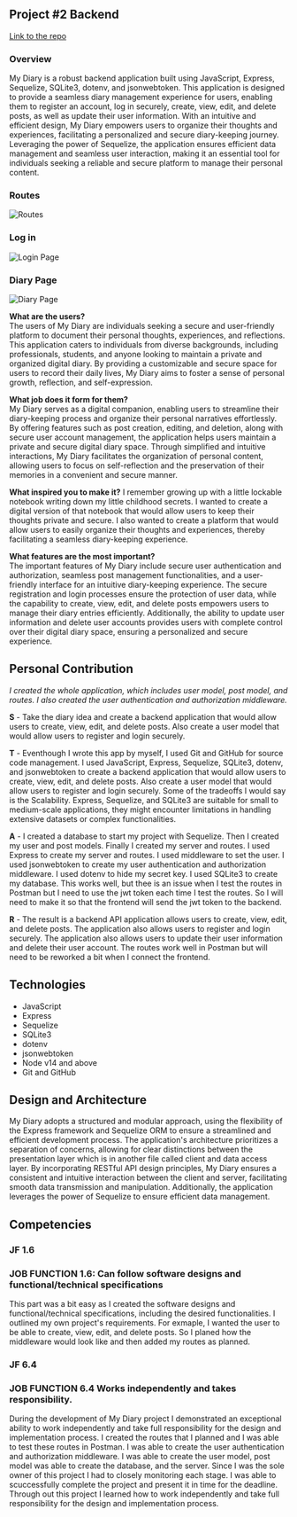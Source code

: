## Project #2 Backend
[Link to the repo](https://github.com/ejero/My-Diary)
### Overview
My Diary is a robust backend application built using JavaScript, Express, Sequelize, SQLite3, dotenv, and jsonwebtoken. This application is designed to provide a seamless diary management experience for users, enabling them to register an account, log in securely, create, view, edit, and delete posts, as well as update their user information. With an intuitive and efficient design, My Diary empowers users to organize their thoughts and experiences, facilitating a personalized and secure diary-keeping journey. Leveraging the power of Sequelize, the application ensures efficient data management and seamless user interaction, making it an essential tool for individuals seeking a reliable and secure platform to manage their personal content.

### Routes
![Routes](Routes.png)
### Log in 
![Login Page](Backend.png)  
### Diary Page
![Diary Page](Backend-Pic2.png)  


**What are the users?**  
The users of My Diary are individuals seeking a secure and user-friendly platform to document their personal thoughts, experiences, and reflections. This application caters to individuals from diverse backgrounds, including professionals, students, and anyone looking to maintain a private and organized digital diary. By providing a customizable and secure space for users to record their daily lives, My Diary aims to foster a sense of personal growth, reflection, and self-expression.

**What job does it form for them?**  
My Diary serves as a digital companion, enabling users to streamline their diary-keeping process and organize their personal narratives effortlessly. By offering features such as post creation, editing, and deletion, along with secure user account management, the application helps users maintain a private and secure digital diary space. Through simplified and intuitive interactions, My Diary facilitates the organization of personal content, allowing users to focus on self-reflection and the preservation of their memories in a convenient and secure manner.  

**What inspired you to make it?** 
I remember growing up with a little lockable notebook writing down my little childhood secrets. I wanted to create a digital version of that notebook that would allow users to keep their thoughts private and secure. I also wanted to create a platform that would allow users to easily organize their thoughts and experiences, thereby facilitating a seamless diary-keeping experience.

**What features are the most important?**  
The important features of My Diary include secure user authentication and authorization, seamless post management functionalities, and a user-friendly interface for an intuitive diary-keeping experience. The secure registration and login processes ensure the protection of user data, while the capability to create, view, edit, and delete posts empowers users to manage their diary entries efficiently. Additionally, the ability to update user information and delete user accounts provides users with complete control over their digital diary space, ensuring a personalized and secure experience.  

## Personal Contribution 
_I created the whole application, which includes user model, post model, and routes. I also created the user authentication and authorization middleware._

**S** - Take the diary idea and create a backend application that would allow users to create, view, edit, and delete posts. Also create a user model that would allow users to register and login securely. 

**T** - Eventhough I wrote this app by myself, I used Git and GitHub for source code management. I used JavaScript, Express, Sequelize, SQLite3, dotenv, and jsonwebtoken to create a backend application that would allow users to create, view, edit, and delete posts. Also create a user model that would allow users to register and login securely. Some of the tradeoffs I would say is the Scalability. Express, Sequelize, and SQLite3 are suitable for small to medium-scale applications, they might encounter limitations in handling extensive datasets or complex functionalities.   

**A** - I created a database to start my project with Sequelize. Then I created my user and post models. Finally I created my server and routes. I used Express to create my server and routes. I used middleware to set the user. I used jsonwebtoken to create my user authentication and authorization middleware. I used dotenv to hide my secret key. I used SQLite3 to create my database. This works well, but thee is an issue when I test the routes in Postman but I need to use the jwt token each time I test the routes. So I will need to make it so that the frontend will send the jwt token to the backend.

**R** - The result is a backend API application allows users to create, view, edit, and delete posts. The application also allows users to register and login securely. The application also allows users to update their user information and delete their user account. The routes work well in Postman but will need to be reworked a bit when I connect the frontend.  

## Technologies
- JavaScript
- Express
- Sequelize
- SQLite3
- dotenv
- jsonwebtoken
- Node v14 and above
- Git and GitHub

## Design and Architecture
 My Diary adopts a structured and modular approach, using the flexibility of the Express framework and Sequelize ORM to ensure a streamlined and efficient development process. The application's architecture prioritizes a separation of concerns, allowing for clear distinctions between the presentation layer which is in another file called client and data access layer. By incorporating RESTful API design principles, My Diary ensures a consistent and intuitive interaction between the client and server, facilitating smooth data transmission and manipulation. Additionally, the application leverages the power of Sequelize to ensure efficient data management.


## Competencies
### JF 1.6
### JOB FUNCTION 1.6: Can follow software designs and functional/technical specifications
This part was a bit easy as I created the software designs and functional/technical specifications, including the desired functionalities. I outlined my own project's requirements. For exmaple, I wanted the user to be able to create, view, edit, and delete posts. So I planed how the middleware would look like and then added my routes as planned. 

### JF 6.4
### JOB FUNCTION 6.4 Works independently and takes responsibility.					
During the development of My Diary project I demonstrated an exceptional ability to work independently and take full responsibility for the design and implementation process. I created the routes that I planned and I was able to test these routes in Postman. I was able to create the user authentication and authorization middleware. I was able to create the user model, post model was able to create the database, and the server. Since I was the sole owner of this project I had to closely monitoring each stage. I was able to scuccessfully complete the project and present it in time for the deadline. Through out this project I learned how to work independently and take full responsibility for the design and implementation process.